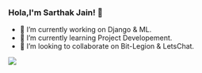 ### Hola,I'm Sarthak Jain! 👋

 
<!--Here are some ideas to get you started:-->

- 🔭 I’m currently working on Django & ML.
- 🌱 I’m currently learning Project Developement.
- 👯 I’m looking to collaborate on Bit-Legion & LetsChat.
<!--- 🤔 I’m looking for help with ...
- 💬 Ask me about ...
- 📫 How to reach me: ...
- 😄 Pronouns: ...
- ⚡ Fun fact: ...
-->

<img src="https://github-readme-stats.vercel.app/api?username=XSarthakJain&&show_icons=true&title_color=ffffff&icon_color=bb2acf&text_color=daf7dc&bg_color=151515">
